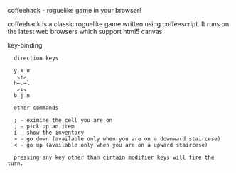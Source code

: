 coffeehack - roguelike game in your browser!

coffeehack is a classic roguelike game written using coffeescript.
It runs on the latest web browsers which support html5 canvas.

key-binding

      direction keys
      
      y k u
       ↖↑↗
      h←.→l
       ↙↓↘
      b j n
      
      other commands
      
      ; - eximine the cell you are on
      , - pick up an item
      i - show the inventory
      > - go down (available only when you are on a downward staircese)
      < - go up (available only when you are on a upward staircese)

      pressing any key other than cirtain modifier keys will fire the turn.
